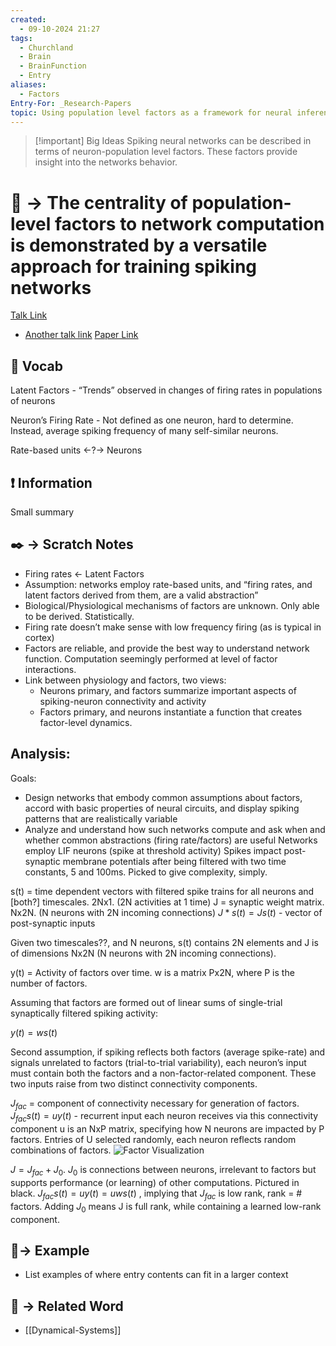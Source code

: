```yaml
---
created:
  - 09-10-2024 21:27
tags:
  - Churchland
  - Brain
  - BrainFunction
  - Entry
aliases:
  - Factors
Entry-For: _Research-Papers
topic: Using population level factors as a framework for neural inference
---
```



> [!important] Big Ideas
> Spiking neural networks can be described in terms of neuron-population level factors.
These factors provide insight into the networks behavior.


# 📗 -> The centrality of population-level factors to network computation is demonstrated by a versatile approach for training spiking networks
[Talk Link](https://neuroengineering.ucdavis.edu/events/neuroengineering-medicine-seminar-1)
- [Another talk link](https://kempnerinstitute.harvard.edu/events/mark-churchland-kss/)
[Paper Link](https://www.cell.com/neuron/pdf/S0896-6273(22)01080-7.pdf)


## 🎤 Vocab
Latent Factors - “Trends” observed in changes of firing rates in populations of neurons

Neuron’s Firing Rate - Not defined as one neuron, hard to determine. Instead, average spiking frequency of many self-similar neurons.

Rate-based units ←?→  Neurons 
## ❗ Information
Small summary

## ✒️ -> Scratch Notes
- Firing rates ← Latent Factors
- Assumption: networks employ rate-based units, and “firing rates, and latent factors derived from them, are a valid abstraction”
- Biological/Physiological mechanisms of factors are unknown. Only able to be derived. Statistically.
- Firing rate doesn’t make sense with low frequency firing (as is typical in cortex)
- Factors are reliable, and provide the best way to understand network function. Computation seemingly performed at level of factor interactions.
- Link between physiology and factors, two views:
    - Neurons primary, and factors summarize important aspects of spiking-neuron connectivity and activity
    - Factors primary, and neurons instantiate a function that creates factor-level dynamics.

## Analysis:
Goals:
- Design networks that embody common assumptions about factors, accord with basic properties of neural circuits, and display spiking patterns that are realistically variable
- Analyze and understand how such networks compute and ask when and whether common abstractions (firing rate/factors) are useful
Networks employ LIF neurons (spike at threshold activity)
Spikes impact post-synaptic membrane potentials after being filtered with two time constants, 5 and 100ms. Picked to give complexity, simply.

s(t) = time dependent vectors with filtered spike trains for all neurons and [both?] timescales. 2Nx1. (2N activities at 1 time)
J = synaptic weight matrix. Nx2N. (N neurons with 2N incoming connections) 
$J * s(t) = Js(t)$ - vector of post-synaptic inputs

Given two timescales??, and N neurons, s(t) contains 2N elements and J is of dimensions Nx2N (N neurons with 2N incoming connections). 

y(t) = Activity of factors over time. 
w is a matrix Px2N, where P is the number of factors.

Assuming that factors are formed out of linear sums of single-trial synaptically filtered spiking activity:

$y(t) = ws(t)$

Second assumption, if spiking reflects both factors (average spike-rate) and signals unrelated to factors (trial-to-trial variability), each neuron’s input must contain both the factors and a non-factor-related component.
These two inputs raise from two distinct connectivity components. 

$J_{fac}$ = component of connectivity necessary for generation of factors.
$J_{fac}s(t) = uy(t)$ - recurrent input each neuron receives via this connectivity component
u is an NxP matrix, specifying how N neurons are impacted by P factors. Entries of U selected randomly, each neuron reflects random combinations of factors.
![Factor Visualization](https://img.notionusercontent.com/s3/prod-files-secure%2Fde0c54ac-7eae-4be4-9d27-2893cec9f8fe%2F50a7cca3-05e4-433f-adc8-60d8ee7335e0%2FUntitled.png/size/w=380?exp=1726030083&sig=50ap85y7712OKfukoqGL8kgB9oz1xzHe9hjbEOK2Xk0)

$J = J_{fac} + J_0.$ $J_0$ is connections between neurons, irrelevant to factors but supports performance (or learning) of other computations. Pictured in black.
$J_{fac}s(t) = uy(t) = uws(t)$ , implying that $J_{fac}$ is low rank, rank = # factors. Adding $J_0$ means J is full rank, while containing a learned low-rank component.


## 🧪-> Example
- List examples of where entry contents can fit in a larger context

## 🔗 -> Related Word
- [[Dynamical-Systems]]

